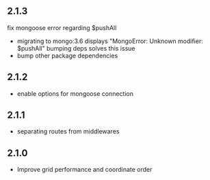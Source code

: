 ## 2.1.3

fix mongoose error regarding $pushAll

- migrating to mongo:3.6 displays "MongoError: Unknown modifier: $pushAll"
  bumping deps solves this issue
- bump other package dependencies

## 2.1.2

- enable options for mongoose connection

## 2.1.1
    
- separating routes from middlewares

## 2.1.0

- Improve grid performance and coordinate order
